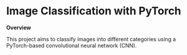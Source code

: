 # Image Classification with PyTorch

**Overview**

This project aims to classify images into different categories using a PyTorch-based convolutional neural network (CNN).
